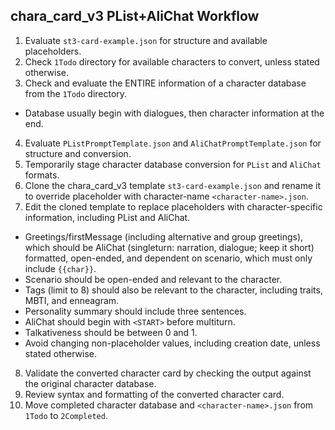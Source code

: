 ## chara_card_v3 PList+AliChat Workflow
1. Evaluate `st3-card-example.json` for structure and available placeholders.
2. Check `1Todo` directory for available characters to convert, unless stated otherwise.
3. Check and evaluate the ENTIRE information of a character database from the `1Todo` directory.
- Database usually begin with dialogues, then character information at the end.
4. Evaluate `PListPromptTemplate.json` and `AliChatPromptTemplate.json` for structure and conversion.
5. Temporarily stage character database conversion for `PList` and `AliChat` formats.
6. Clone the chara_card_v3 template `st3-card-example.json` and rename it to override placeholder with character-name `<character-name>.json`.
7. Edit the cloned template to replace placeholders with character-specific information, including PList and AliChat.
- Greetings/firstMessage (including alternative and group greetings), which should be AliChat (singleturn: narration, dialogue; keep it short) formatted, open-ended, and dependent on scenario, which must only include `{{char}}`.
- Scenario should be open-ended and relevant to the character.
- Tags (limit to 8) should also be relevant to the character, including traits, MBTI, and enneagram.
- Personality summary should include three sentences.
- AliChat should begin with `<START>` before multiturn.
- Talkativeness should be between 0 and 1.
- Avoid changing non-placeholder values, including creation date, unless stated otherwise.
8. Validate the converted character card by checking the output against the original character database.
9. Review syntax and formatting of the converted character card.
10. Move completed character database and `<character-name>.json` from `1Todo` to `2Completed`.
